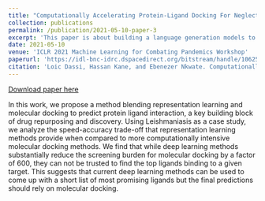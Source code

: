 ```yaml
---
title: "Computationally Accelerating Protein-Ligand Docking For Neglected Tropical Disease: A Study Case on Drug Repurposing For Leishmaniasis"
collection: publications
permalink: /publication/2021-05-10-paper-3
excerpt: 'This paper is about building a language generation models to generate question which satisfy the standard of a semantic-based metric.'
date: 2021-05-10
venue: 'ICLR 2021 Machine Learning for Combating Pandemics Workshop'
paperurl: 'https://idl-bnc-idrc.dspacedirect.org/bitstream/handle/10625/60113/259fc522-d312-4c52-9438-d3257a7daa48.pdf?sequence=1'
citation: 'Loic Dassi, Hassan Kane, and Ebenezer Nkwate. Computationally accelerating protein-ligand docking for neglected tropical diseases: A case study on drug repurposing for leishmaniasis. ICLR 2021 Workshop: Machine Learning for Preventing and Combating Pandemics, 2021.'
---
```


[Download paper here](https://lkwate.github.io/files/ComputationalAcc.pdf)

In this work, we propose a method blending representation learning and molecular docking to predict protein ligand interaction, a key building block of drug repurposing and discovery. Using Leishmaniasis as a case study, we analyze the speed-accuracy trade-off that representation learning methods provide when compared to more computationally intensive molecular docking methods. We find that while deep learning methods substantially reduce the screening burden for molecular docking by a factor of 600, they can not be trusted to find the top ligands binding to a given target. This suggests that current deep learning methods can be used to come up with a short list of most promising ligands but the final predictions should rely on molecular docking.
